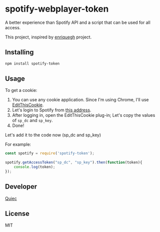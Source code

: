 # spotify-webplayer-token
A better experience than Spotify API and a script that can be used for all access.

This project, inspired by [enriquegh](https://github.com/enriquegh/spotify-webplayer-token) project.
## Installing
```sh
npm install spotify-token
```

## Usage
To get a cookie:

 1. You can use any cookie application. Since I'm using Chrome, I'll use [EditThisCookie](http://www.editthiscookie.com/).
 2. Let's login to Spotify from [this address](https://accounts.spotify.com/en/login?continue=https://open.spotify.com/).
 3. After logging in, open the EditThisCookie plug-in; Let's copy the values ​​of `sp_dc` and `sp_key`.
 4. Done!

Let's add it to the code now (sp_dc and sp_key)

For example:

```js
const spotify = require('spotify-token');
    
spotify.getAccessToken("sp_dc", "sp_key").then(function(token){
	console.log(token);
});
```

## Developer
[Quiec](https://github.com/Quiec)

## License
MIT
